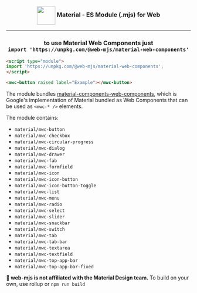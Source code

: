 <h3 align="center"><img src="https://avatars.githubusercontent.com/u/19478152?s=200&v=4" height="50" valign="middle"> Material - ES Module (.mjs) for Web</h3>
<hr>
<h3 align="center">to use Material Web Components just <br>
<code>import 'https://unpkg.com/@web-mjs/material-web-components'</code></h3>

```html
<script type="module">
import 'https://unpkg.com/@web-mjs/material-web-components';
</script>

<mwc-button raised label="Example"></mwc-button>
```

The module bundles <a href="https://github.com/material-components/material-components-web-components">material-components-web-components</a>, which
is Google's implementation of Material bundled as Web Components that can be used as `<mwc-* />` elements.

The module contains:

* `material/mwc-button`
* `material/mwc-checkbox`
* `material/mwc-circular-progress`
* `material/mwc-dialog`
* `material/mwc-drawer`
* `material/mwc-fab`
* `material/mwc-formfield`
* `material/mwc-icon`
* `material/mwc-icon-button`
* `material/mwc-icon-button-toggle`
* `material/mwc-list`
* `material/mwc-menu`
* `material/mwc-radio`
* `material/mwc-select`
* `material/mwc-slider`
* `material/mwc-snackbar`
* `material/mwc-switch`
* `material/mwc-tab`
* `material/mwc-tab-bar`
* `material/mwc-textarea`
* `material/mwc-textfield`
* `material/mwc-top-app-bar`
* `material/mwc-top-app-bar-fixed`


**🚧 web-mjs is not affiliated with the Material Design team.** To build on your own, use rollup or `npm run build`
